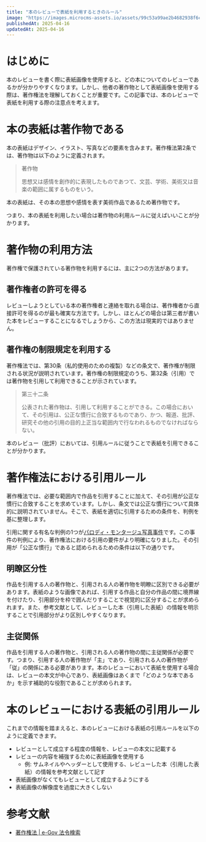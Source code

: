 ```yaml
---
title: "本のレビューで表紙を利用するときのルール"
image: "https://images.microcms-assets.io/assets/99c53a99ae2b4682938f6c435d83e3d9/09b98ead885c40358c31ed1e717bd70e/Microsoft-Fluentui-Emoji-3d-Blue-Book-3d.1024.png"
publishedAt: 2025-04-16
updatedAt: 2025-04-16
---
```


<h1 id="h8d027c8ed3">はじめに</h1><p>本のレビューを書く際に表紙画像を使用すると、どの本についてのレビューであるかが分かりやすくなります。しかし、他者の著作物として表紙画像を使用する際は、著作権法を理解しておくことが重要です。この記事では、本のレビューで表紙を利用する際の注意点を考えます。</p><h1 id="h72f9221f9d">本の表紙は著作物である</h1><p>本の表紙はデザイン、イラスト、写真などの要素を含みます。著作権法第2条では、著作物は以下のように定義されます。</p><blockquote><p>著作物</p><p>思想又は感情を創作的に表現したものであつて、文芸、学術、美術又は音楽の範囲に属するものをいう。</p></blockquote><p>本の表紙は、その本の思想や感情を表す美術作品であるため著作物です。</p><p>つまり、本の表紙を利用したい場合は著作物の利用ルールに従えばいいことが分かります。</p><h1 id="hb1782c6025">著作物の利用方法</h1><p>著作権で保護されている著作物を利用するには、主に2つの方法があります。</p><h2 id="haf39aad980">著作権者の許可を得る</h2><p>レビューしようとしている本の著作権者と連絡を取れる場合は、著作権者から直接許可を得るのが最も確実な方法です。しかし、ほとんどの場合は第三者が書いた本をレビューすることになるでしょうから、この方法は現実的ではありません。</p><h2 id="h0fe5900fb8">著作権の制限規定を利用する</h2><p>著作権法では、第30条（私的使用のための複製）などの条文で、著作権が制限される状況が説明されています。著作権の制限規定のうち、第32条（引用）では著作物を引用して利用できることが示されています。</p><blockquote><p>第三十二条</p><p>公表された著作物は、引用して利用することができる。この場合において、その引用は、公正な慣行に合致するものであり、かつ、報道、批評、研究その他の引用の目的上正当な範囲内で行なわれるものでなければならない。</p></blockquote><p>本のレビュー（批評）においては、引用ルールに従うことで表紙を引用できることが分かります。</p><h1 id="h5a81eb9407">著作権法における引用ルール</h1><p>著作権法では、必要な範囲内で作品を引用することに加えて、その引用が公正な慣行に合致することを求めています。しかし、条文では公正な慣行について具体的に説明されていません。そこで、表紙を適切に引用するための条件を、判例を基に整理します。</p><p>引用に関する有名な判例の1つが<a href="https://ja.wikipedia.org/wiki/%E3%83%91%E3%83%AD%E3%83%87%E3%82%A3%E3%83%BB%E3%83%A2%E3%83%B3%E3%82%BF%E3%83%BC%E3%82%B8%E3%83%A5%E5%86%99%E7%9C%9F%E4%BA%8B%E4%BB%B6">パロディ・モンタージュ写真事件</a>です。この事件の判例により、著作権法における引用の要件がより明確になりました。その引用が「公正な慣行」であると認められるための条件は以下の通りです。</p><h2 id="h10292cb080">明瞭区分性</h2><p>作品を引用する人の著作物と、引用される人の著作物を明瞭に区別できる必要があります。表紙のような画像であれば、引用する作品と自分の作品の間に境界線を付けたり、引用部分を枠で囲んだりすることで視覚的に区分することが求められます。また、参考文献として、レビューした本（引用した表紙）の情報を明示することで引用部分がより区別しやすくなります。</p><h2 id="hd8611f6b68">主従関係</h2><p>作品を引用する人の著作物と、引用される人の著作物の間に主従関係が必要です。つまり、引用する人の著作物が「主」であり、引用される人の著作物が「従」の関係にある必要があります。本のレビューにおいて表紙を使用する場合は、レビューの本文が中心であり、表紙画像はあくまで「どのような本であるか」を示す補助的な役割であることが求められます。</p><h1 id="h023166379b">本のレビューにおける表紙の引用ルール</h1><p>これまでの情報を踏まえると、本のレビューにおける表紙の引用ルールを以下のように定義できます。</p><ul><li>レビューとして成立する程度の情報を、レビューの本文に記載する</li><li>レビューの内容を補強するために表紙画像を使用する<ul><li>例: サムネイルやヘッダーとして使用する、レビューした本（引用した表紙）の情報を参考文献として記す</li></ul></li><li>表紙画像がなくてもレビューとして成立するようにする</li><li>表紙画像の解像度を過度に大きくしない</li></ul><h1 id="h7605dc6208">参考文献</h1><ul><li><a href="https://laws.e-gov.go.jp/law/345AC0000000048#Mp-Ch_1-Se_2">著作権法 | e-Gov 法令検索</a></li></ul><p></p>